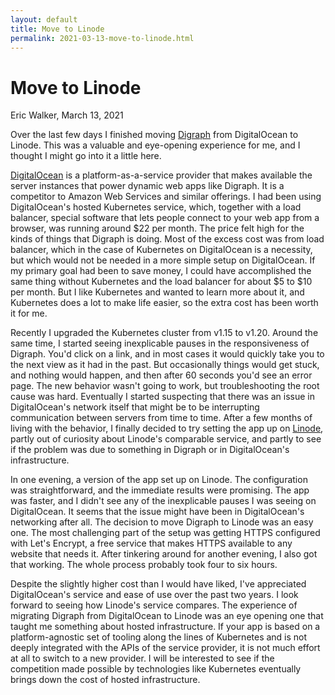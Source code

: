 ```yaml
---
layout: default
title: Move to Linode
permalink: 2021-03-13-move-to-linode.html
---
```


# Move to Linode
<byline>Eric Walker, March 13, 2021</byline>

Over the last few days I finished moving [Digraph](https://digraph.app/) from DigitalOcean to Linode.  This was a valuable and eye-opening experience for me, and I thought I might go into it a little here.

[DigitalOcean](https://www.digitalocean.com/) is a platform-as-a-service provider that makes available the server instances that power dynamic web apps like Digraph.  It is a competitor to Amazon Web Services and similar offerings. I had been using DigitalOcean's hosted Kubernetes service, which, together with a load balancer, special software that lets people connect to your web app from a browser, was running around $22 per month.  The price felt high for the kinds of things that Digraph is doing.  Most of the excess cost was from load balancer, which in the case of Kubernetes on DigitalOcean is a necessity, but which would not be needed in a more simple setup on DigitalOcean. If my primary goal had been to save money, I could have accomplished the same thing without Kubernetes and the load balancer for about $5 to $10 per month.  But I like Kubernetes and wanted to learn more about it, and Kubernetes does a lot to make life easier, so the extra cost has been worth it for me.

Recently I upgraded the Kubernetes cluster from v1.15 to v1.20.  Around the same time, I started seeing inexplicable pauses in the responsiveness of Digraph.  You'd click on a link, and in most cases it would quickly take you to the next view as it had in the past.  But occasionally things would get stuck, and nothing would happen, and then after 60 seconds you'd see an error page.  The new behavior wasn't going to work, but troubleshooting the root cause was hard.  Eventually I started suspecting that there was an issue in DigitalOcean's network itself that might be to be interrupting communication between servers from time to time.  After a few months of living with the behavior, I finally decided to try setting the app up on [Linode](https://linode.com/), partly out of curiosity about Linode's comparable service, and partly to see if the problem was due to something in Digraph or in DigitalOcean's infrastructure.

In one evening, a version of the app set up on Linode.  The configuration was straightforward, and the immediate results were promising.  The app was faster, and I didn't see any of the inexplicable pauses I was seeing on DigitalOcean.  It seems that the issue might have been in DigitalOcean's networking after all.  The decision to move Digraph to Linode was an easy one.  The most challenging part of the setup was getting HTTPS configured with Let's Encrypt, a free service that makes HTTPS available to any website that needs it.  After tinkering around for another evening, I also got that working.  The whole process probably took four to six hours.

Despite the slightly higher cost than I would have liked, I've appreciated DigitalOcean's service and ease of use over the past two years.  I look forward to seeing how Linode's service compares.  The experience of migrating Digraph from DigitalOcean to Linode was an eye opening one that taught me something about hosted infrastructure.  If your app is based on a platform-agnostic set of tooling along the lines of Kubernetes and is not deeply integrated with the APIs of the service provider, it is not much effort at all to switch to a new provider.  I will be interested to see if the competition made possible by technologies like Kubernetes eventually brings down the cost of hosted infrastructure.
